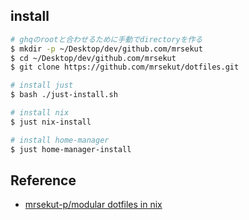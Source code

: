 
## install

```bash
# ghqのrootと合わせるために手動でdirectoryを作る
$ mkdir -p ~/Desktop/dev/github.com/mrsekut
$ cd ~/Desktop/dev/github.com/mrsekut
$ git clone https://github.com/mrsekut/dotfiles.git

# install just
$ bash ./just-install.sh

# install nix
$ just nix-install

# install home-manager
$ just home-manager-install

```

## Reference

- [mrsekut-p/modular dotfiles in nix](https://scrapbox.io/mrsekut-p/modular_dotfiles_in_nix)
